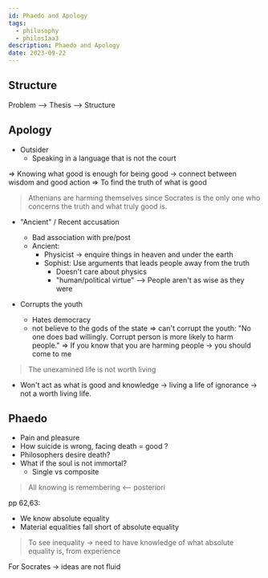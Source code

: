 ```yaml
---
id: Phaedo and Apology
tags:
  - philosophy
  - philos1aa3
description: Phaedo and Apology
date: 2023-09-22
---
```


## Structure

Problem --> Thesis --> Structure

## Apology

- Outsider
  - Speaking in a language that is not the court

=> Knowing what good is enough for being good -> connect between wisdom and good action
=> To find the truth of what is good

> Athenians are harming themselves since Socrates is the only one who concerns the truth and what truly good is.

- "Ancient" / Recent accusation
  - Bad association with pre/post
  - Ancient:
    - Physicist -> enquire things in heaven and under the earth
    - Sophist: Use arguments that leads people away from the truth
      - Doesn't care about physics
      - "human/political virtue" --> People aren't as wise as they were

- Corrupts the youth
  - Hates democracy
  - not believe to the gods of the state
    => can't corrupt the youth: "No one does bad willingly. Corrupt person is more likely to harm people."
    => If you know that you are harming people -> you should come to me

> The unexamined life is not worth living

- Won't act as what is good and knowledge -> living a life of ignorance -> not a worth living life.

## Phaedo

- Pain and pleasure
- How suicide is wrong, facing death = good ?
- Philosophers desire death?
- What if the soul is not immortal?
  - Single vs composite

> All knowing is remembering <-- posteriori

pp 62,63:

- We know absolute equality
- Material equalities fall short of absolute equality

> To see inequality -> need to have knowledge of what absolute equality is, from experience

For Socrates -> ideas are not fluid
